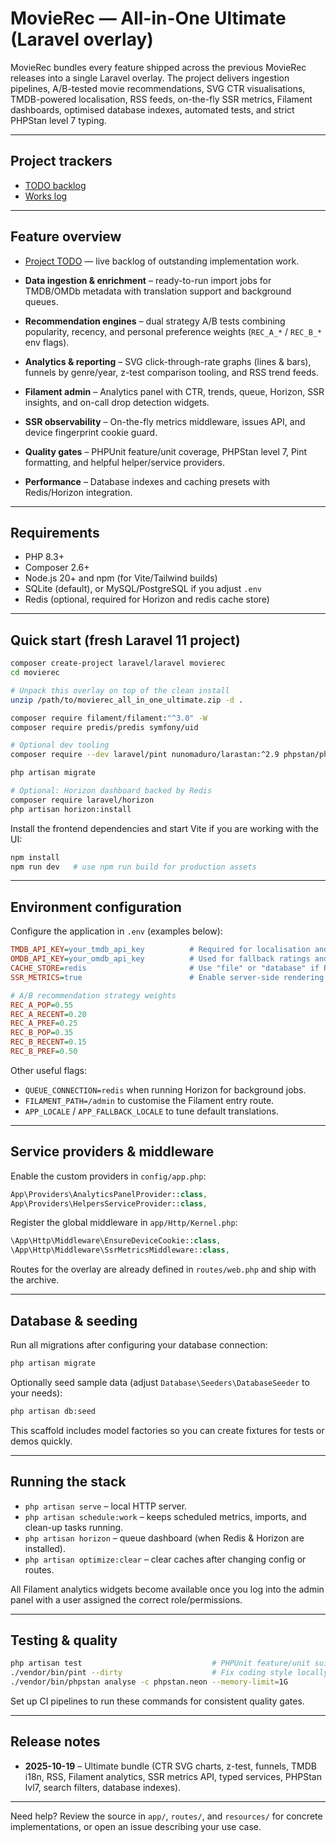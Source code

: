 # MovieRec — All-in-One Ultimate (Laravel overlay)

MovieRec bundles every feature shipped across the previous MovieRec releases into a single Laravel overlay. The project delivers ingestion pipelines, A/B-tested movie recommendations, SVG CTR visualisations, TMDB-powered localisation, RSS feeds, on-the-fly SSR metrics, Filament dashboards, optimised database indexes, automated tests, and strict PHPStan level 7 typing.

---

## Project trackers

- [TODO backlog](TODO.md)
- [Works log](WORKS.md)

---

## Feature overview

- [Project TODO](TODO.md) — live backlog of outstanding implementation work.

- **Data ingestion & enrichment** – ready-to-run import jobs for TMDB/OMDb metadata with translation support and background queues.
- **Recommendation engines** – dual strategy A/B tests combining popularity, recency, and personal preference weights (`REC_A_*` / `REC_B_*` env flags).
- **Analytics & reporting** – SVG click-through-rate graphs (lines & bars), funnels by genre/year, z-test comparison tooling, and RSS trend feeds.
- **Filament admin** – Analytics panel with CTR, trends, queue, Horizon, SSR insights, and on-call drop detection widgets.
- **SSR observability** – On-the-fly metrics middleware, issues API, and device fingerprint cookie guard.
- **Quality gates** – PHPUnit feature/unit coverage, PHPStan level 7, Pint formatting, and helpful helper/service providers.
- **Performance** – Database indexes and caching presets with Redis/Horizon integration.

---

## Requirements

- PHP 8.3+
- Composer 2.6+
- Node.js 20+ and npm (for Vite/Tailwind builds)
- SQLite (default), or MySQL/PostgreSQL if you adjust `.env`
- Redis (optional, required for Horizon and redis cache store)

---

## Quick start (fresh Laravel 11 project)

```bash
composer create-project laravel/laravel movierec
cd movierec

# Unpack this overlay on top of the clean install
unzip /path/to/movierec_all_in_one_ultimate.zip -d .

composer require filament/filament:"^3.0" -W
composer require predis/predis symfony/uid

# Optional dev tooling
composer require --dev laravel/pint nunomaduro/larastan:^2.9 phpstan/phpstan:^1.11

php artisan migrate

# Optional: Horizon dashboard backed by Redis
composer require laravel/horizon
php artisan horizon:install
```

Install the frontend dependencies and start Vite if you are working with the UI:

```bash
npm install
npm run dev   # use npm run build for production assets
```

---

## Environment configuration

Configure the application in `.env` (examples below):

```ini
TMDB_API_KEY=your_tmdb_api_key          # Required for localisation and poster metadata
OMDB_API_KEY=your_omdb_api_key          # Used for fallback ratings and extended metadata
CACHE_STORE=redis                       # Use "file" or "database" if Redis is unavailable
SSR_METRICS=true                        # Enable server-side rendering performance metrics

# A/B recommendation strategy weights
REC_A_POP=0.55
REC_A_RECENT=0.20
REC_A_PREF=0.25
REC_B_POP=0.35
REC_B_RECENT=0.15
REC_B_PREF=0.50
```

Other useful flags:

- `QUEUE_CONNECTION=redis` when running Horizon for background jobs.
- `FILAMENT_PATH=/admin` to customise the Filament entry route.
- `APP_LOCALE` / `APP_FALLBACK_LOCALE` to tune default translations.

---

## Service providers & middleware

Enable the custom providers in `config/app.php`:

```php
App\Providers\AnalyticsPanelProvider::class,
App\Providers\HelpersServiceProvider::class,
```

Register the global middleware in `app/Http/Kernel.php`:

```php
\App\Http\Middleware\EnsureDeviceCookie::class,
\App\Http\Middleware\SsrMetricsMiddleware::class,
```

Routes for the overlay are already defined in `routes/web.php` and ship with the archive.

---

## Database & seeding

Run all migrations after configuring your database connection:

```bash
php artisan migrate
```

Optionally seed sample data (adjust `Database\Seeders\DatabaseSeeder` to your needs):

```bash
php artisan db:seed
```

This scaffold includes model factories so you can create fixtures for tests or demos quickly.

---

## Running the stack

- `php artisan serve` – local HTTP server.
- `php artisan schedule:work` – keeps scheduled metrics, imports, and clean-up tasks running.
- `php artisan horizon` – queue dashboard (when Redis & Horizon are installed).
- `php artisan optimize:clear` – clear caches after changing config or routes.

All Filament analytics widgets become available once you log into the admin panel with a user assigned the correct role/permissions.

---

## Testing & quality

```bash
php artisan test                             # PHPUnit feature/unit suite
./vendor/bin/pint --dirty                    # Fix coding style locally
./vendor/bin/phpstan analyse -c phpstan.neon --memory-limit=1G
```

Set up CI pipelines to run these commands for consistent quality gates.

---

## Release notes

- **2025-10-19** – Ultimate bundle (CTR SVG charts, z-test, funnels, TMDB i18n, RSS, Filament analytics, SSR metrics API, typed services, PHPStan lvl7, search filters, database indexes).

---

Need help? Review the source in `app/`, `routes/`, and `resources/` for concrete implementations, or open an issue describing your use case.
